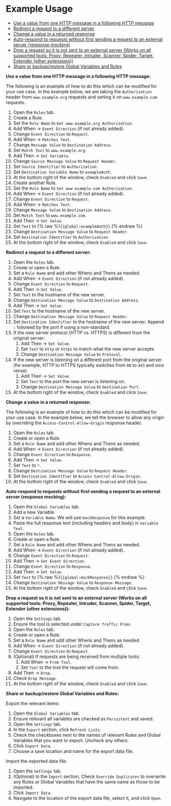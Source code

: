 # Example Usage

- [Use a value from one HTTP message in a following HTTP message](#tip1)
- [Redirect a request to a different server](#tip2)
- [Change a value in a returned response](#tip3)
- [Auto-respond to requests without first sending a request to an external server (response mocking)](#tip4)
- [Drop a request so it is not sent to an external server (Works on all supported tools: Proxy, Repeater, Intruder, Scanner, Spider, Target, Extender (other extensions))](#tip5)
- [Share or backup/restore Global Variables and Rules](#tip6)

<a href="#" id="tip1"></a>
**Use a value from one HTTP message in a following HTTP message:**

The following is an example of how to do this which can be modified for your use case. In the example below, we are taking the `Authorization` header from `www.example.org` requests and setting it on `www.example.com` requests.

1. Open the `Rules` tab.
2. Create a Rule.
3. Set the `Rule Name` to `Get www.example.org Authorization`.
4. Add When -> `Event Direction` (if not already added).
5. Change `Event Direction` to `Request`.
6. Add When -> `Matches Text`.
7. Change `Message Value` to `Destination Address`.
8. Set `Match Text` to `www.example.org`.
9. Add Then -> `Set Variable`.
10. Change `Source Message Value` to `Request Header`.
11. Set `Source Identifier` to `Authorization`.
12. Set `Destination Variable Name` to `exampleAuth`.
13. At the bottom right of the window, check `Enabled` and click `Save`.
14. Create another Rule.
15. Set the `Rule Name` to `Set www.example.com Authorization`.
16. Add When -> `Event Direction` (if not already added).
17. Change `Event Direction` to `Request`.
18. Add When -> `Matches Text`.
19. Change `Message Value` to `Destination Address`.
20. Set `Match Text` to `www.example.com`.
21. Add Then -> `Set Value`.
22. Set `Text` to {% raw %}`{{global:exampleAuth}}`.{% endraw %}
23. Change `Destination Message Value` to `Request Header`.
24. Set `Destination Identifier` to `Authorization`.
25. At the bottom right of the window, check `Enabled` and click `Save`.

<a href="#" id="tip2"></a>
**Redirect a request to a different server:**

1. Open the `Rules` tab.
2. Create or open a Rule.
3. Set a `Rule Name` and add other Whens and Thens as needed.
4. Add When -> `Event Direction` (if not already added).
5. Change `Event Direction` to `Request`.
6. Add Then -> `Set Value`.
7. Set `Text` to the hostname of the new server.
8. Change `Destination Message Value` to `Destination Address`.
9. Add Then -> `Set Value`.
10. Set `Text` to the hostname of the new server.
11. Change `Destination Message Value` to `Request Header`.
12. Set `Destination Identifier` to the hostname of the new server. Append `:` followed by the port if using a non-standard.
13. If the new server protocol (HTTP vs. HTTPS) is different from the original server:
    1. Add Then -> `Set Value`.
    2. Set `Text` to `http` or `https` to match what the new server accepts.
    3. Change `Destination Message Value` to `Protocol`.
14. If the new server is listening on a different port from the original server (for example, HTTP to HTTPS typically switches from `80` to `443` and vice versa):
    1. Add Then -> `Set Value`.
    2. Set `Text` to the port the new server is listening on.
    3. Change `Destination Message Value` to `Destination Port`.
15. At the bottom right of the window, check `Enabled` and click `Save`.


<a href="#" id="tip3"></a>
**Change a value in a returned response:**

The following is an example of how to do this which can be modified for your use case. In the example below, we tell the browser to allow any origin by overriding the `Access-Control-Allow-Origin` response header.

1. Open the `Rules` tab.
2. Create or open a Rule.
3. Set a `Rule Name` and add other Whens and Thens as needed.
4. Add When -> `Event Direction` (if not already added).
5. Change `Event Direction` to `Response`.
6. Add Then -> `Set Value`.
7. Set `Text` to `*`.
8. Change `Destination Message Value` to `Request Header`.
9. Set `Destination Identifier` to `Access-Control-Allow-Origin`.
10. At the bottom right of the window, check `Enabled` and click `Save`.


<a href="#" id="tip4"></a>
**Auto-respond to requests without first sending a request to an external server (response mocking):**

1. Open the `Global Variables` tab.
2. Add a new Variable.
3. Set a `Variable Name`. We will use `mockResponse` for this example.
4. Paste the full response text (including headers and body) in `Variable Text`.
4. Open the `Rules` tab.
5. Create or open a Rule.
6. Set a `Rule Name` and add other Whens and Thens as needed.
7. Add When -> `Event Direction` (if not already added).
8. Change `Event Direction` to `Request`.
9. Add Then -> `Set Event Direction`.
10. Change `Event Direction` to `Response`.
11. Add Then -> `Set Value`.
12. Set `Text` to {% raw %}`{{global:mockResponse}}`.{% endraw %}
13. Change `Destination Message Value` to `Response Message`.
14. At the bottom right of the window, check `Enabled` and click `Save`.

<a href="#" id="tip5"></a>
**Drop a request so it is not sent to an external server (Works on all supported tools: Proxy, Repeater, Intruder, Scanner, Spider, Target, Extender (other extensions)):**

1. Open the `Settings` tab.
2. Ensure the tool is selected under `Capture Traffic From:`
3. Open the `Rules` tab.
4. Create or open a Rule.
5. Set a `Rule Name` and add other Whens and Thens as needed.
6. Add When -> `Event Direction` (if not already added).
7. Change `Event Direction` to `Request`.
8. (Optional) If requests are being received from multiple tools:
    1. Add When -> `From Tool`.
    2. Set `Tool` to the tool the request will come from.
8. Add Then -> `Drop`.
9. Check `Drop Message`.
10. At the bottom right of the window, check `Enabled` and click `Save`.

<a href="#" id="tip6"></a>
**Share or backup/restore Global Variables and Rules:**

Export the relevant items:
1. Open the `Global Variables` tab.
2. Ensure relevant all variables are checked as `Persistent` and saved.
3. Open the `Settings` tab.
4. In the `Export` section, click `Refresh Lists`.
5. Check the checkboxes next to the names of relevant Rules and Global Variables that you want to export. Uncheck any others.
6. Click `Export Data`.
7. Choose a save location and name for the export data file.

Import the exported data file:
1. Open the `Settings` tab.
2. (Optional) In the `Import` section, Check `Override Duplicates` to overwrite any Rules or Global Variables that have the same name as those to be imported.
3. Click `Import Data`.
4. Navigate to the location of the export data file, select it, and click `Open`.

